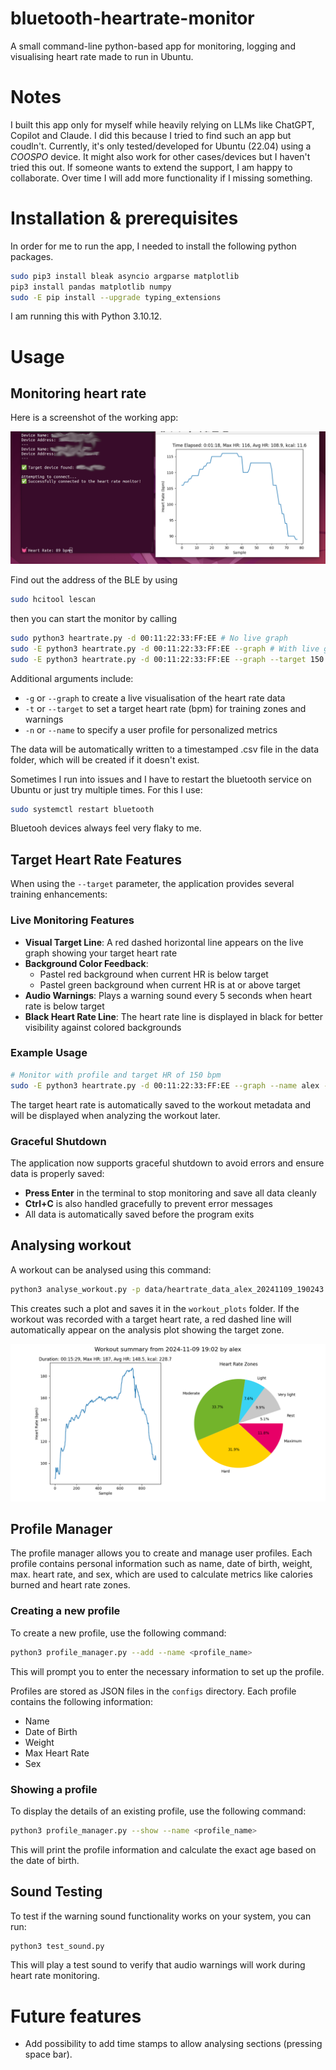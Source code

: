 # bluetooth-heartrate-monitor
A small command-line python-based app for monitoring, logging and visualising heart rate made to run in Ubuntu. 

# Notes
I built this app only for myself while heavily relying on LLMs like ChatGPT, Copilot and Claude. I did this because I tried to find such an app but coudln't. Currently, it's only tested/developed for Ubuntu (22.04) using a *COOSPO* device. It might also work for other cases/devices but I haven't tried this out. If someone wants to extend the support, I am happy to collaborate. Over time I will add more functionality if I missing something. 

# Installation & prerequisites
In order for me to run the app, I needed to install the following python packages. 

```bash
sudo pip3 install bleak asyncio argparse matplotlib
pip3 install pandas matplotlib numpy
sudo -E pip install --upgrade typing_extensions
```

I am running this with Python 3.10.12.

# Usage
## Monitoring heart rate
Here is a screenshot of the working app:

![Screenshot of working app](example_images/1.png)


Find out the address of the BLE by using

```bash
sudo hcitool lescan
```

then you can start the monitor by calling

```bash
sudo python3 heartrate.py -d 00:11:22:33:FF:EE # No live graph
sudo -E python3 heartrate.py -d 00:11:22:33:FF:EE --graph # With live graph
sudo -E python3 heartrate.py -d 00:11:22:33:FF:EE --graph --target 150 # With target heart rate
```

Additional arguments include:
- `-g` or `--graph` to create a live visualisation of the heart rate data
- `-t` or `--target` to set a target heart rate (bpm) for training zones and warnings
- `-n` or `--name` to specify a user profile for personalized metrics

The data will be automatically written to a timestamped .csv file in the data folder, which will be created if it doesn't exist.

Sometimes I run into issues and I have to restart the bluetooth service on Ubuntu or just try multiple times. For this I use:

```bash
sudo systemctl restart bluetooth
```

Bluetooh devices always feel very flaky to me.

## Target Heart Rate Features
When using the `--target` parameter, the application provides several training enhancements:

### Live Monitoring Features
- **Visual Target Line**: A red dashed horizontal line appears on the live graph showing your target heart rate
- **Background Color Feedback**: 
  - Pastel red background when current HR is below target
  - Pastel green background when current HR is at or above target
- **Audio Warnings**: Plays a warning sound every 5 seconds when heart rate is below target
- **Black Heart Rate Line**: The heart rate line is displayed in black for better visibility against colored backgrounds

### Example Usage
```bash
# Monitor with profile and target HR of 150 bpm
sudo -E python3 heartrate.py -d 00:11:22:33:FF:EE --graph --name alex --target 150
```

The target heart rate is automatically saved to the workout metadata and will be displayed when analyzing the workout later.

### Graceful Shutdown
The application now supports graceful shutdown to avoid errors and ensure data is properly saved:
- **Press Enter** in the terminal to stop monitoring and save all data cleanly
- **Ctrl+C** is also handled gracefully to prevent error messages
- All data is automatically saved before the program exits

## Analysing workout
A workout can be analysed using this command:

```bash
python3 analyse_workout.py -p data/heartrate_data_alex_20241109_190243.csv
```

This creates such a plot and saves it in the `workout_plots` folder. If the workout was recorded with a target heart rate, a red dashed line will automatically appear on the analysis plot showing the target zone.

![Example of analysed workout](example_images/2.png)

## Profile Manager
The profile manager allows you to create and manage user profiles. Each profile contains personal information such as name, date of birth, weight, max. heart rate, and sex, which are used to calculate metrics like calories burned and heart rate zones.


### Creating a new profile
To create a new profile, use the following command:

```bash
python3 profile_manager.py --add --name <profile_name>
```

This will prompt you to enter the necessary information to set up the profile.

Profiles are stored as JSON files in the `configs` directory. Each profile contains the following information:
- Name
- Date of Birth
- Weight
- Max Heart Rate
- Sex

### Showing a profile
To display the details of an existing profile, use the following command:

```bash
python3 profile_manager.py --show --name <profile_name>
```

This will print the profile information and calculate the exact age based on the date of birth.

## Sound Testing
To test if the warning sound functionality works on your system, you can run:

```bash
python3 test_sound.py
```

This will play a test sound to verify that audio warnings will work during heart rate monitoring.

# Future features
- Add possibility to add time stamps to allow analysing sections (pressing space bar).
